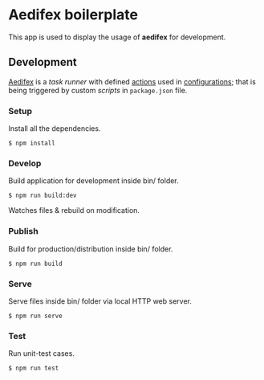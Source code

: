 # Aedifex boilerplate
This app is used to display the usage of **aedifex** for development.

## Development
[Aedifex](https://www.npmjs.com/package/aedifex) is a *task runner* with defined [actions](aedifex.action.js) used in [configurations](aedifex.config.json); that is being triggered by custom *scripts* in `package.json` file.

### Setup
Install all the dependencies.
```
$ npm install
```

### Develop
Build application for development inside bin/ folder.
```
$ npm run build:dev
```
Watches files & rebuild on modification.

### Publish
Build for production/distribution inside bin/ folder.
```
$ npm run build
```

### Serve
Serve files inside bin/ folder via local HTTP web server.
```
$ npm run serve
```

### Test
Run unit-test cases.
```
$ npm run test
```
